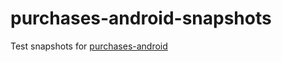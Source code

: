 # purchases-android-snapshots
Test snapshots for [purchases-android](https://github.com/revenuecat/purchases-android)
